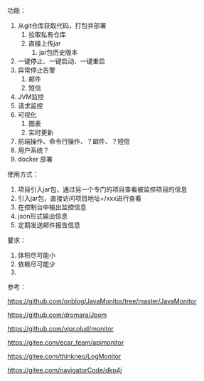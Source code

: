 功能：

1. 从git仓库获取代码，打包并部署
   1. 拉取私有仓库
   2. 直接上传jar
      1. jar包历史版本
2. 一键停止、一键启动、一键重启
3. 异常停止告警
   1. 邮件
   2. 短信
4. JVM监控
5. 请求监控
6. 可视化
   1. 图表
   2. 实时更新
7. 前端操作、命令行操作、？邮件、？短信
8. 用户系统？
9. docker 部署

使用方式：

1. 项目引入jar包，通过另一个专门的项目查看被监控项目的信息
2. 引入jar包，直接访问项目地址+/xxx进行查看
3. 在控制台中输出监控信息
4. json形式输出信息
5. 定期发送邮件报告信息

要求：

1. 体积尽可能小
2. 依赖尽可能少
3. 

参考：

https://github.com/onblog/JavaMonitor/tree/master/JavaMonitor

https://github.com/dromara/Jpom

https://github.com/vipcolud/monitor

https://gitee.com/ecar_team/apimonitor

https://gitee.com/thinkneo/LogMonitor

https://gitee.com/navigatorCode/dkp4j
